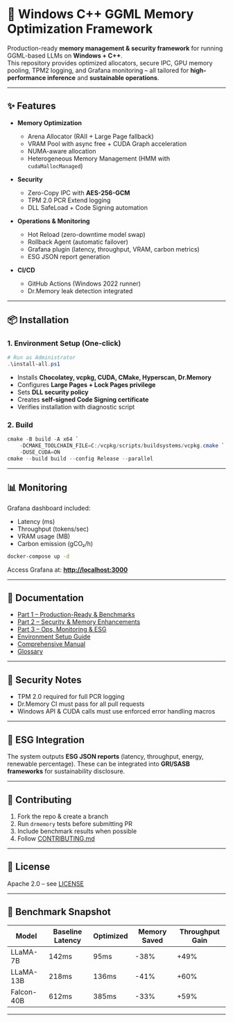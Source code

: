 # 🧠 Windows C++ GGML Memory Optimization Framework

Production-ready **memory management & security framework** for running GGML-based LLMs on **Windows + C++**.  
This repository provides optimized allocators, secure IPC, GPU memory pooling, TPM2 logging, and Grafana monitoring – all tailored for **high-performance inference** and **sustainable operations**.

---

## ✨ Features

- **Memory Optimization**
  - Arena Allocator (RAII + Large Page fallback)
  - VRAM Pool with async free + CUDA Graph acceleration
  - NUMA-aware allocation
  - Heterogeneous Memory Management (HMM with `cudaMallocManaged`)

- **Security**
  - Zero-Copy IPC with **AES-256-GCM**
  - TPM 2.0 PCR Extend logging
  - DLL SafeLoad + Code Signing automation

- **Operations & Monitoring**
  - Hot Reload (zero-downtime model swap)
  - Rollback Agent (automatic failover)
  - Grafana plugin (latency, throughput, VRAM, carbon metrics)
  - ESG JSON report generation

- **CI/CD**
  - GitHub Actions (Windows 2022 runner)
  - Dr.Memory leak detection integrated

---

## 📦 Installation

### 1. Environment Setup (One-click)

```powershell
# Run as Administrator
.\install-all.ps1
````

* Installs **Chocolatey, vcpkg, CUDA, CMake, Hyperscan, Dr.Memory**
* Configures **Large Pages + Lock Pages privilege**
* Sets **DLL security policy**
* Creates **self-signed Code Signing certificate**
* Verifies installation with diagnostic script

### 2. Build

```powershell
cmake -B build -A x64 `
    -DCMAKE_TOOLCHAIN_FILE=C:/vcpkg/scripts/buildsystems/vcpkg.cmake `
    -DUSE_CUDA=ON
cmake --build build --config Release --parallel
```

---

## 📊 Monitoring

Grafana dashboard included:

* Latency (ms)
* Throughput (tokens/sec)
* VRAM usage (MB)
* Carbon emission (gCO₂/h)

```bash
docker-compose up -d
```

Access Grafana at: **[http://localhost:3000](http://localhost:3000)**

---

## 📖 Documentation

* [Part 1 – Production-Ready & Benchmarks](./WindowsC++GGML_Memory_TechDoc_Part1_v13.md)
* [Part 2 – Security & Memory Enhancements](./WindowsC++GGML_Memory_TechDoc_Part2_v13.md)
* [Part 3 – Ops, Monitoring & ESG](./WindowsC++GGML_Memory_TechDoc_Part3_v13.md)
* [Environment Setup Guide](./WindowsC++GGML_EnvSetup_InstallGuide_v13.md)
* [Comprehensive Manual](./WindowsC++GGML_Memory_TechDoc_Manual_v13.md)
* [Glossary](./Glossary.md)

---

## 🔐 Security Notes

* TPM 2.0 required for full PCR logging
* Dr.Memory CI must pass for all pull requests
* Windows API & CUDA calls must use enforced error handling macros

---

## 🌱 ESG Integration

The system outputs **ESG JSON reports** (latency, throughput, energy, renewable percentage).
These can be integrated into **GRI/SASB frameworks** for sustainability disclosure.

---

## 🤝 Contributing

1. Fork the repo & create a branch
2. Run `drmemory` tests before submitting PR
3. Include benchmark results when possible
4. Follow [CONTRIBUTING.md](./CONTRIBUTING.md)

---

## 📜 License

Apache 2.0 – see [LICENSE](./LICENSE)

---

## 🧪 Benchmark Snapshot

| Model      | Baseline Latency | Optimized | Memory Saved | Throughput Gain |
| ---------- | ---------------- | --------- | ------------ | --------------- |
| LLaMA-7B   | 142ms            | 95ms      | -38%         | +49%            |
| LLaMA-13B  | 218ms            | 136ms     | -41%         | +60%            |
| Falcon-40B | 612ms            | 385ms     | -33%         | +59%            |

---

